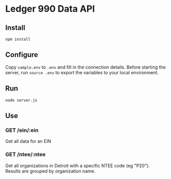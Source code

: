# Ledger 990 Data API

## Install

`npm install`

## Configure

Copy `sample.env` to `.env` and fill in the connection details. Before starting
the server, run `source .env` to export the variables to your local environment.

## Run

`node server.js`

## Use

### GET /ein/:ein

Get all data for an EIN

### GET /ntee/:ntee

Get all organizations in Detroit with a specific NTEE code (eg "P20"). Results
are grouped by organization name.
